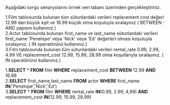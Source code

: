 Aşağıdaki sorgu senaryolarını örnek veri tabanı üzerinden gerçekleştiriniz.

1.Film tablosunda bulunan tüm sütunlardaki verileri replacement cost değeri 12.99 dan büyük eşit ve 16.99 küçük olma koşuluyla sıralayınız ( BETWEEN - AND yapısını kullanınız.)   
2.Actor tablosunda bulunan first_name ve last_name sütunlardaki verileri first_name 'Penelope' veya 'Nick' veya 'Ed' değerleri olması koşuluyla sıralayınız. ( IN operatörünü kullanınız.)  
3.Film tablosunda bulunan tüm sütunlardaki verileri rental_rate 0.99, 2.99, 4.99 VE replacement_cost 12.99, 15.99, 28.99 olma koşullarıyla sıralayınız. ( IN operatörünü kullanınız.)  

1.**SELECT** * **FROM** film **WHERE** replacement_cost **BETWEEN** 12.99 **AND** 16.99  
2.**SELECT** first_name,last_name **FROM** actor **WHERE** first_name **IN**('Penelope','Nick','Ed')  
3.**SELECT** * **FROM** film **WHERE** rental_rate **IN**(0.99, 2.99, 4,99) **AND** replacement_cost **IN**(12.99, 15.99, 28.99)
